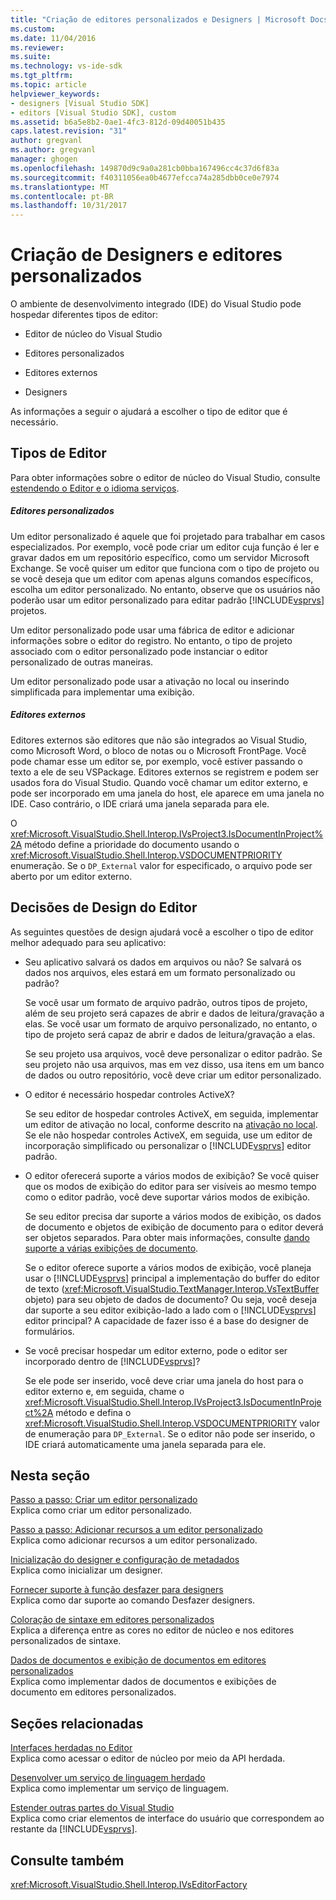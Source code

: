 ```yaml
---
title: "Criação de editores personalizados e Designers | Microsoft Docs"
ms.custom: 
ms.date: 11/04/2016
ms.reviewer: 
ms.suite: 
ms.technology: vs-ide-sdk
ms.tgt_pltfrm: 
ms.topic: article
helpviewer_keywords:
- designers [Visual Studio SDK]
- editors [Visual Studio SDK], custom
ms.assetid: b6a5e8b2-0ae1-4fc3-812d-09d40051b435
caps.latest.revision: "31"
author: gregvanl
ms.author: gregvanl
manager: ghogen
ms.openlocfilehash: 149870d9c9a0a281cb0bba167496cc4c37d6f83a
ms.sourcegitcommit: f40311056ea0b4677efcca74a285dbb0ce0e7974
ms.translationtype: MT
ms.contentlocale: pt-BR
ms.lasthandoff: 10/31/2017
---
```

# <a name="creating-custom-editors-and-designers"></a>Criação de Designers e editores personalizados
O ambiente de desenvolvimento integrado (IDE) do Visual Studio pode hospedar diferentes tipos de editor:  
  
-   Editor de núcleo do Visual Studio  
  
-   Editores personalizados  
  
-   Editores externos  
  
-   Designers  
  
 As informações a seguir o ajudará a escolher o tipo de editor que é necessário.  
  
## <a name="types-of-editor"></a>Tipos de Editor  
 Para obter informações sobre o editor de núcleo do Visual Studio, consulte [estendendo o Editor e o idioma serviços](../extensibility/extending-the-editor-and-language-services.md).  
  
##### <a name="custom-editors"></a>Editores personalizados  
 Um editor personalizado é aquele que foi projetado para trabalhar em casos especializados. Por exemplo, você pode criar um editor cuja função é ler e gravar dados em um repositório específico, como um servidor Microsoft Exchange. Se você quiser um editor que funciona com o tipo de projeto ou se você deseja que um editor com apenas alguns comandos específicos, escolha um editor personalizado. No entanto, observe que os usuários não poderão usar um editor personalizado para editar padrão [!INCLUDE[vsprvs](../code-quality/includes/vsprvs_md.md)] projetos.  
  
 Um editor personalizado pode usar uma fábrica de editor e adicionar informações sobre o editor do registro. No entanto, o tipo de projeto associado com o editor personalizado pode instanciar o editor personalizado de outras maneiras.  
  
 Um editor personalizado pode usar a ativação no local ou inserindo simplificada para implementar uma exibição.  
  
##### <a name="external-editors"></a>Editores externos  
 Editores externos são editores que não são integrados ao Visual Studio, como Microsoft Word, o bloco de notas ou o Microsoft FrontPage. Você pode chamar esse um editor se, por exemplo, você estiver passando o texto a ele de seu VSPackage. Editores externos se registrem e podem ser usados fora do Visual Studio. Quando você chamar um editor externo, e pode ser incorporado em uma janela do host, ele aparece em uma janela no IDE. Caso contrário, o IDE criará uma janela separada para ele.  
  
 O <xref:Microsoft.VisualStudio.Shell.Interop.IVsProject3.IsDocumentInProject%2A> método define a prioridade do documento usando o <xref:Microsoft.VisualStudio.Shell.Interop.VSDOCUMENTPRIORITY> enumeração. Se o `DP_External` valor for especificado, o arquivo pode ser aberto por um editor externo.  
  
## <a name="editor-design-decisions"></a>Decisões de Design do Editor  
 As seguintes questões de design ajudará você a escolher o tipo de editor melhor adequado para seu aplicativo:  
  
-   Seu aplicativo salvará os dados em arquivos ou não? Se salvará os dados nos arquivos, eles estará em um formato personalizado ou padrão?  
  
     Se você usar um formato de arquivo padrão, outros tipos de projeto, além de seu projeto será capazes de abrir e dados de leitura/gravação a elas. Se você usar um formato de arquivo personalizado, no entanto, o tipo de projeto será capaz de abrir e dados de leitura/gravação a elas.  
  
     Se seu projeto usa arquivos, você deve personalizar o editor padrão. Se seu projeto não usa arquivos, mas em vez disso, usa itens em um banco de dados ou outro repositório, você deve criar um editor personalizado.  
  
-   O editor é necessário hospedar controles ActiveX?  
  
     Se seu editor de hospedar controles ActiveX, em seguida, implementar um editor de ativação no local, conforme descrito na [ativação no local](../extensibility/in-place-activation.md). Se ele não hospedar controles ActiveX, em seguida, use um editor de incorporação simplificado ou personalizar o [!INCLUDE[vsprvs](../code-quality/includes/vsprvs_md.md)] editor padrão.  
  
-   O editor oferecerá suporte a vários modos de exibição? Se você quiser que os modos de exibição do editor para ser visíveis ao mesmo tempo como o editor padrão, você deve suportar vários modos de exibição.  
  
     Se seu editor precisa dar suporte a vários modos de exibição, os dados de documento e objetos de exibição de documento para o editor deverá ser objetos separados. Para obter mais informações, consulte [dando suporte a várias exibições de documento](../extensibility/supporting-multiple-document-views.md).  
  
     Se o editor oferece suporte a vários modos de exibição, você planeja usar o [!INCLUDE[vsprvs](../code-quality/includes/vsprvs_md.md)] principal a implementação do buffer do editor de texto (<xref:Microsoft.VisualStudio.TextManager.Interop.VsTextBuffer> objeto) para seu objeto de dados de documento? Ou seja, você deseja dar suporte a seu editor exibição-lado a lado com o [!INCLUDE[vsprvs](../code-quality/includes/vsprvs_md.md)] editor principal? A capacidade de fazer isso é a base do designer de formulários.  
  
-   Se você precisar hospedar um editor externo, pode o editor ser incorporado dentro de [!INCLUDE[vsprvs](../code-quality/includes/vsprvs_md.md)]?  
  
     Se ele pode ser inserido, você deve criar uma janela do host para o editor externo e, em seguida, chame o <xref:Microsoft.VisualStudio.Shell.Interop.IVsProject3.IsDocumentInProject%2A> método e defina o <xref:Microsoft.VisualStudio.Shell.Interop.VSDOCUMENTPRIORITY> valor de enumeração para `DP_External`. Se o editor não pode ser inserido, o IDE criará automaticamente uma janela separada para ele.  
  
## <a name="in-this-section"></a>Nesta seção  
 [Passo a passo: Criar um editor personalizado](../extensibility/walkthrough-creating-a-custom-editor.md)  
 Explica como criar um editor personalizado.  
  
 [Passo a passo: Adicionar recursos a um editor personalizado](../extensibility/walkthrough-adding-features-to-a-custom-editor.md)  
 Explica como adicionar recursos a um editor personalizado.  
  
 [Inicialização do designer e configuração de metadados](../extensibility/designer-initialization-and-metadata-configuration.md)  
 Explica como inicializar um designer.  
  
 [Fornecer suporte à função desfazer para designers](../extensibility/supplying-undo-support-to-designers.md)  
 Explica como dar suporte ao comando Desfazer designers.  
  
 [Coloração de sintaxe em editores personalizados](../extensibility/syntax-coloring-in-custom-editors.md)  
 Explica a diferença entre as cores no editor de núcleo e nos editores personalizados de sintaxe.  
  
 [Dados de documentos e exibição de documentos em editores personalizados](../extensibility/document-data-and-document-view-in-custom-editors.md)  
 Explica como implementar dados de documentos e exibições de documento em editores personalizados.  
  
## <a name="related-sections"></a>Seções relacionadas  
 [Interfaces herdadas no Editor](../extensibility/legacy-interfaces-in-the-editor.md)  
 Explica como acessar o editor de núcleo por meio da API herdada.  
  
 [Desenvolver um serviço de linguagem herdado](../extensibility/internals/developing-a-legacy-language-service.md)  
 Explica como implementar um serviço de linguagem.  
  
 [Estender outras partes do Visual Studio](../extensibility/extending-other-parts-of-visual-studio.md)  
 Explica como criar elementos de interface do usuário que correspondem ao restante da [!INCLUDE[vsprvs](../code-quality/includes/vsprvs_md.md)].  
  
## <a name="see-also"></a>Consulte também  
 <xref:Microsoft.VisualStudio.Shell.Interop.IVsEditorFactory>